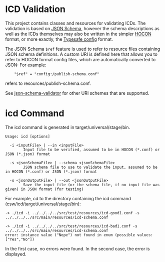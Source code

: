 ICD Validation
==============

This project contains classes and resources for validating ICDs.
The validation is based on [JSON Schema](http://json-schema.org/),
however the schema descriptions as well as the ICDs themselves may also be written in
the simpler [HOCON](https://github.com/typesafehub/config/blob/master/HOCON.md) format,
or more exactly, the [Typesafe config](https://github.com/typesafehub/config) format.

The JSON Schema `$ref` feature is used to refer to resource files containing JSON schema definitions.
A custom URI is defined here that allows you to refer to HOCON format config files,
which are automatically converted to JSON:
For example:

```
    "$ref" = "config:/publish-schema.conf"
```

refers to resources/publish-schema.conf.

See [json-schema-validator](https://github.com/fge/json-schema-validator/wiki/Features) for other
URI schemes that are supported.

icd Command
===========

The icd command is generated in target/universal/stage/bin.

```
Usage: icd [options]

  -i <inputFile> | --in <inputFile>
        Input file to be verified, assumed to be in HOCON (*.conf) or JSON (*.json) format

  -s <jsonSchemaFile> | --schema <jsonSchemaFile>
        JSON schema file to use to validate the input, assumed to be in HOCON (*.conf) or JSON (*.json) format

  -o <jsonOutputFile> | --out <jsonOutputFile>
        Save the input file (or the schema file, if no input file was given) in JSON format (for testing)
```

For example, cd to the directory containing the icd command (csw/icd/target/universal/stage/bin):

```
-> ./icd -i ../../../../src/test/resources/icd-good1.conf -s ../../../../src/main/resources/icd-schema.conf

-> ./icd -i ../../../../src/test/resources/icd-bad1.conf -s ../../../../src/main/resources/icd-schema.conf
error: instance value ("Nope") not found in enum (possible values: ["Yes","No"])
```

In the first case, no errors were found. In the second case, the error is displayed.



